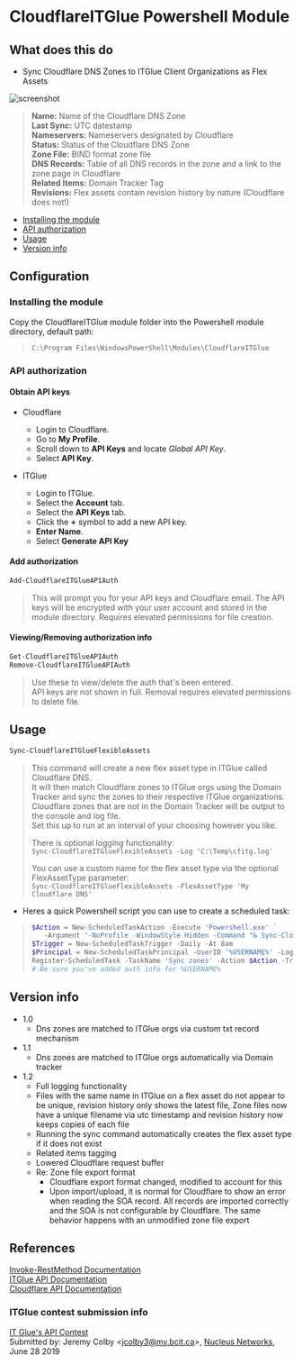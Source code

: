 # CloudflareITGlue Powershell Module

## What does this do

- Sync Cloudflare DNS Zones to ITGlue Client Organizations as Flex Assets

![screenshot](https://user-images.githubusercontent.com/43423017/60233728-61630700-9856-11e9-899c-54178c746463.png)

>**Name:** Name of the Cloudflare DNS Zone  
>**Last Sync:** UTC datestamp  
>**Nameservers:** Nameservers designated by Cloudflare  
>**Status:** Status of the Cloudflare DNS Zone  
>**Zone File:** BIND format zone file  
>**DNS Records:** Table of all DNS records in the zone and a link to the zone page in Cloudflare  
>**Related Items:** Domain Tracker Tag  
>**Revisions:** Flex assets contain revision history by nature (Cloudflare does not!)  

- [Installing the module](#Installing-the-module)
- [API authorization](#API-Authorization)
- [Usage](#Usage)
- [Version info](#Version-History)

## Configuration

### Installing the module

Copy the CloudflareITGlue module folder into the Powershell module directory, default path:  
>`C:\Program Files\WindowsPowerShell\Modules\CloudflareITGlue`

### API authorization

#### Obtain API keys

- Cloudflare
  - Login to Cloudflare.
  - Go to **My Profile**.
  - Scroll down to **API Keys** and locate _Global API Key_.
  - Select **API Key**.

- ITGlue
  - Login to ITGlue.
  - Select the **Account** tab.
  - Select the **API Keys** tab.
  - Click the **+** symbol to add a new API key.
  - **Enter Name**.
  - Select **Generate API Key**

#### Add authorization

```powershell
Add-CloudflareITGlueAPIAuth
```

>This will prompt you for your API keys and Cloudflare email. The API keys will be encrypted with your user account and stored in the module directory. Requires elevated permissions for file creation.  

#### Viewing/Removing authorization info

```powershell
Get-CloudflareITGlueAPIAuth
Remove-CloudflareITGlueAPIAuth
```

>Use these to view/delete the auth that's been entered.  
>API keys are not shown in full. Removal requires elevated permissions to delete file.  

## Usage

```powershell
Sync-CloudflareITGlueFlexibleAssets
```

>This command will create a new flex asset type in ITGlue called Cloudflare DNS.  
>It will then match Cloudflare zones to ITGlue orgs using the Domain Tracker and sync the zones to their respective ITGlue organizations.  
>Cloudflare zones that are not in the Domain Tracker will be output to the console and log file.  
>Set this up to run at an interval of your choosing however you like.  
>
>There is optional logging functionality:  
>`Sync-CloudflareITGlueFlexibleAssets -Log 'C:\Temp\cfitg.log'`  
>
>You can use a custom name for the flex asset type via the optional FlexAssetType parameter:  
>`Sync-CloudflareITGlueFlexibleAssets -FlexAssetType 'My Cloudflare DNS'`  

- Heres a quick Powershell script you can use to create a scheduled task:  

>```powershell
>$Action = New-ScheduledTaskAction -Execute 'Powershell.exe' `
>    -Argument '-NoProfile -WindowStyle Hidden -Command "& Sync-CloudflareITGlueFlexibleAssets -Log C:\Temp\cfitg.log"'
>$Trigger = New-ScheduledTaskTrigger -Daily -At 8am
>$Principal = New-ScheduledTaskPrincipal -UserID '%USERNAME%' -LogonType S4U
>Register-ScheduledTask -TaskName 'Sync zones' -Action $Action -Trigger $Trigger -Principal $Principal
># Be sure you've added auth info for %USERNAME%
>```

## Version info

- 1.0
  - Dns zones are matched to ITGlue orgs via custom txt record mechanism
- 1.1
  - Dns zones are matched to ITGlue orgs automatically via Domain tracker
- 1.2
  - Full logging functionality
  - Files with the same name in ITGlue on a flex asset do not appear to be unique, revision history only shows the latest file, Zone files now have a unique filename via utc timestamp and revision history now keeps copies of each file
  - Running the sync command automatically creates the flex asset type if it does not exist
  - Related items tagging
  - Lowered Cloudflare request buffer
  - Re: Zone file export format
    - Cloudflare export format changed, modified to account for this
    - Upon import/upload, it is normal for Cloudflare to show an error when reading the SOA record. All records are imported correctly and the SOA is not configurable by Cloudflare. The same behavior happens with an unmodified zone file export

## References

[Invoke-RestMethod Documentation](https://docs.microsoft.com/en-us/powershell/module/microsoft.powershell.utility/invoke-restmethod/)  
[ITGlue API Documentation](https://api.itglue.com/developer/)  
[Cloudflare API Documentation](https://api.cloudflare.com/)  

### ITGlue contest submission info

[IT Glue's API Contest](https://www.itglue.com/api-contest/)  
Submitted by: Jeremy Colby <<jcolby3@my.bcit.ca>>, [Nucleus Networks](https://yournucleus.ca/), June 28 2019  
